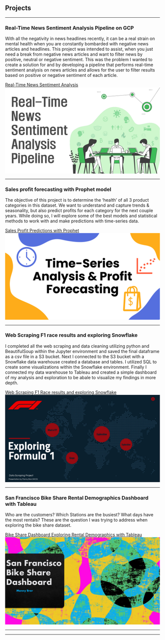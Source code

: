 ## Projects

---

### Real-Time News Sentiment Analysis Pipeline on GCP
With all the negativity in news headlines recently, it can be a real strain on mental health when you are constantly bombarded with negative news articles and headlines. This project was intended to assist, when you just need a break from negative news articles and want to filter news by positive, neutral or negative sentiment. This was the problem I wanted to create a solution for and by developing a pipeline that performs real-time sentiment analysis on news articles and allows for the user to filter results based on positive or negative sentiment of each article.

[Real-Time News Sentiment Analysis](Manny-Brar/Real-Time-News-Sentiment-Analysis-Pipeline-GCP)
<img src="images/bandicam 2021-01-26 17-25-43-560.jpg"/>

---

### Sales profit forecasting with Prophet model
The objective of this project is to determine the ‘health’ of all 3 product categories in this dataset. We want to understand and capture trends & seasonality, but also predict profits for each category for the next couple years. While doing so, I will explore some of the best models and statistical methods to work with and make predictions with time-series data.

[Sales Profit Predictions with Prophet](https://github.com/Manny-Brar/F1-WebScraping-SnowflakeDB)
<img src="images/bandicam 2021-02-06 15-59-19-940.jpg"/>

---

### Web Scraping F1 race results and exploring Snowflake
I completed all the web scraping and data cleaning utilizing python and BeautifulSoup within the Jupyter environment and saved the final dataframe as a csv file in a S3 bucket. Next I connected to the S3 bucket with a Snowflake data warehouse created a database and tables. I utilized SQL to create some visualizations within the Snowflake environment. Finally I connected my data warehouse to Tableau and created a simple dashboard of my analysis and exploration to be abale to visualize my findings in more depth.

[Web Scraping F1 Race results and exploring Snowflake](https://github.com/Manny-Brar/F1-WebScraping-SnowflakeDB)
<img src="images/bandicam 2021-02-06 13-41-58-874.jpg"/>

---

### San Francisco Bike Share Rental Demographics Dashboard with Tableau
Who are the customers? Which Stations are the busiest? What days have the most rentals?
These are the question I was trying to address when exploring the bike share dataset.

[Bike Share Dashboard Exploring Rental Demographics with Tableau](https://github.com/Manny-Brar/Dashboard-SanFran-Bikeshare-Rental-Demographics-Tableau)
<img src="images/bandicam 2021-02-06 16-05-27-005.jpg"/>


---




---

<!-- Remove above link if you don't want to attibute -->
